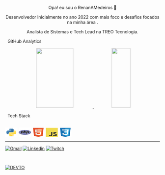 
 <p align="center">
 Opa! eu sou o RenanAMedeiros 🤙
  </p>
 <p>
 </p>

<p align="center">
 Desenvolvedor Inicialmente no ano  2022 com mais foco e desafios focados na minha área . 
 </p>
 <p align="center">
 Analista de Sistemas e Tech Lead na TREO Tecnologia. 
 </p>
 <p>
 </p>


&nbsp; GitHub Analytics

<p align="center">
 <a href="https://github.com/el-gontijo/github-readme-stats">
    <img src="https://github-readme-stats.vercel.app/api?username=RenanAMedeiros&show_icons=true&theme=merko" width="49%" height="195">
  <a href="https://github.com/anuraghazra/github-readme-stats">
    <img src="https://github-readme-stats.vercel.app/api/top-langs/?username=RenanAMedeiros&layout=donut&theme=dark" width="35%" height="195">
  </a>
</p>

&nbsp; Tech Stack

<div style="display: inline_block"><br/>
<img align="center" alt="Python" height="30" width="40" src="https://raw.githubusercontent.com/devicons/devicon/6910f0503efdd315c8f9b858234310c06e04d9c0/icons/python/python-original.svg" />
 <img align="center" alt="PHP" height="30" width="40" src="https://raw.githubusercontent.com/devicons/devicon/6910f0503efdd315c8f9b858234310c06e04d9c0/icons/php/php-original.svg" />
<img align="center" alt="HTML" height="30" width="40" src="https://raw.githubusercontent.com/devicons/devicon/6910f0503efdd315c8f9b858234310c06e04d9c0/icons/html5/html5-original.svg" />
<img align="center" alt="Java" height="30" width="40" src="https://raw.githubusercontent.com/devicons/devicon/6910f0503efdd315c8f9b858234310c06e04d9c0/icons/javascript/javascript-original.svg" />
<img align="center" alt="Css" height="30" width="40" src="https://raw.githubusercontent.com/devicons/devicon/6910f0503efdd315c8f9b858234310c06e04d9c0/icons/css3/css3-original.svg" />
</div>

__________________________________________________________________________________________________________________________________

[![Gmail](https://img.shields.io/badge/Gmail-D14836?style=for-the-badge&logo=gmail&logoColor=white)](renan.medeiros@outlook.com)
[![Linkedin](https://img.shields.io/badge/LinkedIn-0077B5?style=for-the-badge&logo=linkedin&logoColor=white)](https://www.linkedin.com/in/renan-a-medeiros/)
[![Twitch](https://img.shields.io/badge/Twitch-9146FF?style=for-the-badge&logo=twitch&logo=twitch&logoColor=white)](https://www.twitch.tv/orenanmedeiros)
</div><br/>


[![DEVTO](https://img.shields.io/badge/dev.to-0A0A0A?style=for-the-badge&logo=devdotto&logoColor=white)]([https://www.twitch.tv/elgontijo](https://dev.to/))


